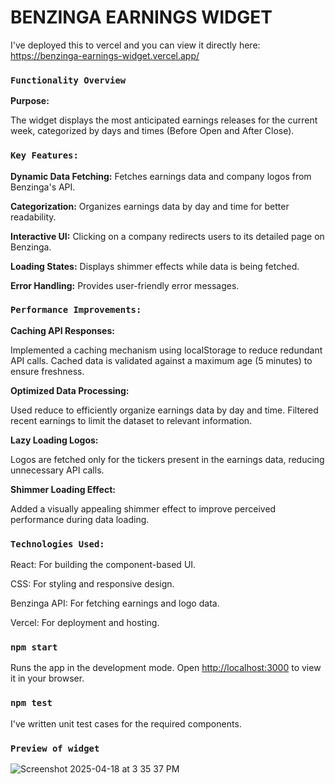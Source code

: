 # BENZINGA EARNINGS WIDGET

I've deployed this to vercel and you can view it directly here: https://benzinga-earnings-widget.vercel.app/

### `Functionality Overview`

**Purpose:**

The widget displays the most anticipated earnings releases for the current week, categorized by days and times (Before Open and After Close).

### `Key Features:`

**Dynamic Data Fetching:** Fetches earnings data and company logos from Benzinga's API.

**Categorization:** Organizes earnings data by day and time for better readability.

**Interactive UI:** Clicking on a company redirects users to its detailed page on Benzinga.

**Loading States:** Displays shimmer effects while data is being fetched.

**Error Handling:** Provides user-friendly error messages.


### `Performance Improvements:`

**Caching API Responses:**

Implemented a caching mechanism using localStorage to reduce redundant API calls. Cached data is validated against a maximum age (5 minutes) to ensure freshness.

**Optimized Data Processing:**

Used reduce to efficiently organize earnings data by day and time. Filtered recent earnings to limit the dataset to relevant information.

**Lazy Loading Logos:**

Logos are fetched only for the tickers present in the earnings data, reducing unnecessary API calls.

**Shimmer Loading Effect:**

Added a visually appealing shimmer effect to improve perceived performance during data loading.

### `Technologies Used:`
React: For building the component-based UI.

CSS: For styling and responsive design.

Benzinga API: For fetching earnings and logo data.

Vercel: For deployment and hosting.

### `npm start`

Runs the app in the development mode.
Open [http://localhost:3000](http://localhost:3000) to view it in your browser.

### `npm test`

I've written unit test cases for the required components.

### `Preview of widget`

![Screenshot 2025-04-18 at 3 35 37 PM](https://github.com/user-attachments/assets/afc68ad1-2228-4dc7-97c1-22ecc0d19a39)



